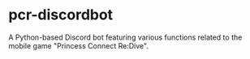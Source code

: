 # pcr-discordbot
A Python-based Discord bot featuring various functions related to the mobile game "Princess Connect Re:Dive".
